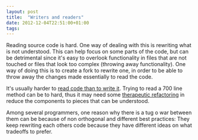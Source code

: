 ```yaml
---
layout: post
title:  "Writers and readers"
date: 2012-12-04T22:51:00+01:00
tags:
---
```


Reading source code is hard. One way of dealing with this is rewriting what is not understood. This can help focus on some parts of the code, but can be detrimental since it's easy to overlook functionality in files that are not touched or files that look too complex (throwing away functionality). One way of doing this is to create a fork to rewrite one, in order to be able to throw away the changes made essentially to read the code.

It's usually harder to [read code than to write it](http://gamedevwithoutacause.com/?p=1329). Trying to read a 700 line method can be to hard, thus it may need some [therapeutic refactoring](https://github.com/kytrinyx/therapeutic-refactoring) in reduce the components to pieces that can be understood.

Among several programmers, one reason why there is a tug o war between them can be because of non orthogonal and different best practices: They keep rewriting each others code because they have different ideas on what tradeoffs to prefer.
